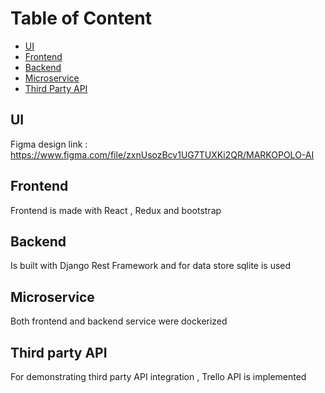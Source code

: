 # Table of Content 
- [UI](#UI)
- [Frontend](#Frontend)
- [Backend](#Backend)
- [Microservice](#Microservice)
- [Third Party API](#Third-Party-API)


## UI
Figma design link :
https://www.figma.com/file/zxnUsozBcv1UG7TUXKi2QR/MARKOPOLO-AI

## Frontend
Frontend is made with React , Redux and bootstrap  

## Backend
Is built with Django Rest Framework and for data store sqlite is used 
## Microservice
Both frontend and backend service were dockerized
## Third party API 
For demonstrating third party API integration , Trello API is implemented 

